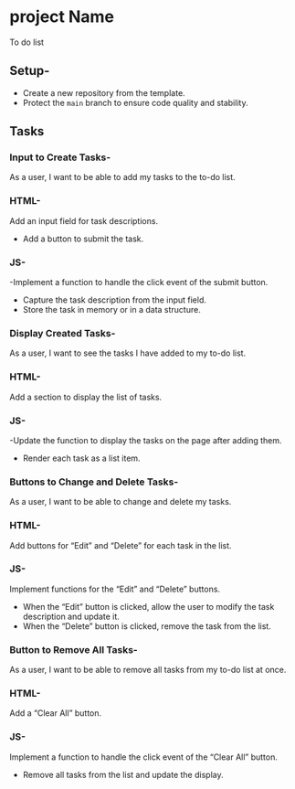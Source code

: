 # project Name

To do list 

## Setup- 

- Create a new repository from the template.
- Protect the `main` branch to ensure code quality and stability.

## Tasks
### Input to Create Tasks-

As a user, I want to be able to add my tasks to the to-do list.

### HTML-

 Add an input field for task descriptions.
- Add a button to submit the task.

### JS- 

 -Implement a function to handle the click event of the submit button.
 - Capture the task description from the input field.
 - Store the task in memory or in a data structure.

### Display Created Tasks- 

As a user, I want to see the tasks I have added to my to-do list.

### HTML- 

Add a section to display the list of tasks.

### JS- 

-Update the function to display the tasks on the page after adding them.

- Render each task as a list item.

### Buttons to Change and Delete Tasks- 

As a user, I want to be able to change and delete my tasks.

### HTML- 

Add buttons for “Edit” and “Delete” for each task in the list.

### JS- 
Implement functions for the “Edit” and “Delete” buttons.

- When the “Edit” button is clicked, allow the user to modify the task description and update it.
- When the “Delete” button is clicked, remove the task from the list.

### Button to Remove All Tasks- 

As a user, I want to be able to remove all tasks from my to-do list at once.

### HTML- 

Add a “Clear All” button.

### JS- 

Implement a function to handle the click event of the “Clear All” button.
- Remove all tasks from the list and update the display.